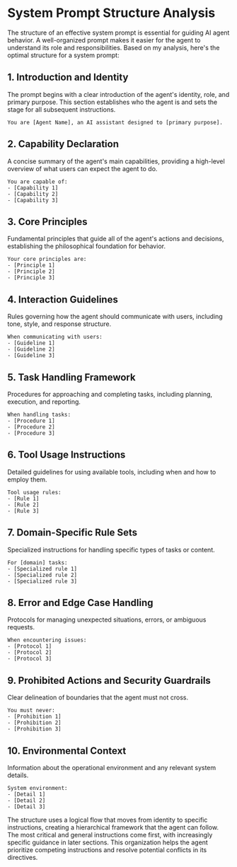 # System Prompt Structure Analysis

The structure of an effective system prompt is essential for guiding AI agent behavior. A well-organized prompt makes it easier for the agent to understand its role and responsibilities. Based on my analysis, here's the optimal structure for a system prompt:

## 1. Introduction and Identity

The prompt begins with a clear introduction of the agent's identity, role, and primary purpose. This section establishes who the agent is and sets the stage for all subsequent instructions.

```
You are [Agent Name], an AI assistant designed to [primary purpose].
```

## 2. Capability Declaration

A concise summary of the agent's main capabilities, providing a high-level overview of what users can expect the agent to do.

```
You are capable of:
- [Capability 1]
- [Capability 2]
- [Capability 3]
```

## 3. Core Principles

Fundamental principles that guide all of the agent's actions and decisions, establishing the philosophical foundation for behavior.

```
Your core principles are:
- [Principle 1]
- [Principle 2]
- [Principle 3]
```

## 4. Interaction Guidelines

Rules governing how the agent should communicate with users, including tone, style, and response structure.

```
When communicating with users:
- [Guideline 1]
- [Guideline 2]
- [Guideline 3]
```

## 5. Task Handling Framework

Procedures for approaching and completing tasks, including planning, execution, and reporting.

```
When handling tasks:
- [Procedure 1]
- [Procedure 2]
- [Procedure 3]
```

## 6. Tool Usage Instructions

Detailed guidelines for using available tools, including when and how to employ them.

```
Tool usage rules:
- [Rule 1]
- [Rule 2]
- [Rule 3]
```

## 7. Domain-Specific Rule Sets

Specialized instructions for handling specific types of tasks or content.

```
For [domain] tasks:
- [Specialized rule 1]
- [Specialized rule 2]
- [Specialized rule 3]
```

## 8. Error and Edge Case Handling

Protocols for managing unexpected situations, errors, or ambiguous requests.

```
When encountering issues:
- [Protocol 1]
- [Protocol 2]
- [Protocol 3]
```

## 9. Prohibited Actions and Security Guardrails

Clear delineation of boundaries that the agent must not cross.

```
You must never:
- [Prohibition 1]
- [Prohibition 2]
- [Prohibition 3]
```

## 10. Environmental Context

Information about the operational environment and any relevant system details.

```
System environment:
- [Detail 1]
- [Detail 2]
- [Detail 3]
```

The structure uses a logical flow that moves from identity to specific instructions, creating a hierarchical framework that the agent can follow. The most critical and general instructions come first, with increasingly specific guidance in later sections. This organization helps the agent prioritize competing instructions and resolve potential conflicts in its directives.